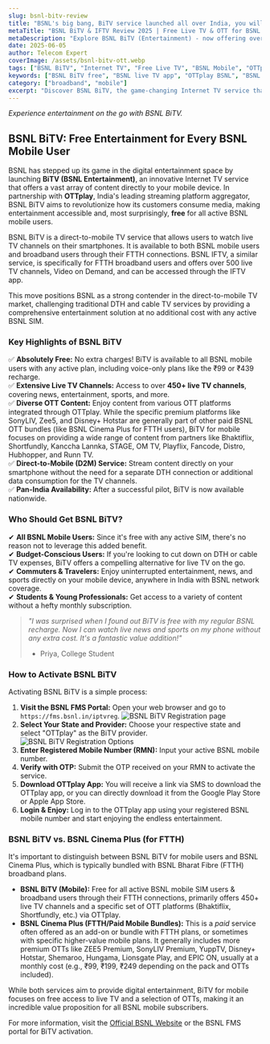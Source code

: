 ```yaml
---
slug: bsnl-bitv-review
title: "BSNL's big bang, BiTV service launched all over India, you will be able to watch more than 500+ TV channels & OTT for free for Mobile & Broadband Users"
metaTitle: "BSNL BiTV & IFTV Review 2025 | Free Live TV & OTT for BSNL Mobile & Broadband Users"
metaDescription: "Explore BSNL BiTV (Entertainment) - now offering over 450+ live TV channels and various OTT platforms for free to all BSNL mobile & Broadband users. Learn how to activate and what's included."
date: 2025-06-05
author: Telecom Expert
coverImage: /assets/bsnl-bitv-ott.webp
tags: ["BSNL BiTV", "Internet TV", "Free Live TV", "BSNL Mobile", "OTTplay", "Direct-to-Mobile TV"]
keywords: ["BSNL BiTV free", "BSNL live TV app", "OTTplay BSNL", "BSNL entertainment"]
category: ["broadband", "mobile"]
excerpt: "Discover BSNL BiTV, the game-changing Internet TV service that offers over 450 live TV channels and select OTT content for free to all BSNL mobile users."
---
```


*Experience entertainment on the go with BSNL BiTV.*

## BSNL BiTV: Free Entertainment for Every BSNL Mobile User

BSNL has stepped up its game in the digital entertainment space by launching **BiTV (BSNL Entertainment)**, an innovative Internet TV service that offers a vast array of content directly to your mobile device. In partnership with **OTTplay**, India's leading streaming platform aggregator, BSNL BiTV aims to revolutionize how its customers consume media, making entertainment accessible and, most surprisingly, **free** for all active BSNL mobile users. 

BSNL BiTV is a direct-to-mobile TV service that allows users to watch live TV channels on their smartphones. It is available to both BSNL mobile users and broadband users through their FTTH connections. BSNL IFTV, a similar service, is specifically for FTTH broadband users and offers over 500 live TV channels, Video on Demand, and can be accessed through the IFTV app. 

This move positions BSNL as a strong contender in the direct-to-mobile TV market, challenging traditional DTH and cable TV services by providing a comprehensive entertainment solution at no additional cost with any active BSNL SIM.

### Key Highlights of BSNL BiTV

✅ **Absolutely Free:** No extra charges! BiTV is available to all BSNL mobile users with any active plan, including voice-only plans like the ₹99 or ₹439 recharge.      
✅ **Extensive Live TV Channels:** Access to over **450+ live TV channels**, covering news, entertainment, sports, and more.       
✅ **Diverse OTT Content:** Enjoy content from various OTT platforms integrated through OTTplay. While the specific premium platforms like SonyLIV, Zee5, and Disney+ Hotstar are generally part of other paid BSNL OTT bundles (like BSNL Cinema Plus for FTTH users), BiTV for mobile focuses on providing a wide range of content from partners like Bhaktiflix, Shortfundly, Kanccha Lannka, STAGE, OM TV, Playflix, Fancode, Distro, Hubhopper, and Runn TV.       
✅ **Direct-to-Mobile (D2M) Service:** Stream content directly on your smartphone without the need for a separate DTH connection or additional data consumption for the TV channels.      
✅ **Pan-India Availability:** After a successful pilot, BiTV is now available nationwide.

### Who Should Get BSNL BiTV?

✔ **All BSNL Mobile Users:** Since it's free with any active SIM, there's no reason not to leverage this added benefit.      
✔ **Budget-Conscious Users:** If you're looking to cut down on DTH or cable TV expenses, BiTV offers a compelling alternative for live TV on the go.      
✔ **Commuters & Travelers:** Enjoy uninterrupted entertainment, news, and sports directly on your mobile device, anywhere in India with BSNL network coverage.      
✔ **Students & Young Professionals:** Get access to a variety of content without a hefty monthly subscription.

> *"I was surprised when I found out BiTV is free with my regular BSNL recharge. Now I can watch live news and sports on my phone without any extra cost. It's a fantastic value addition!"*
> - Priya, College Student

### How to Activate BSNL BiTV

Activating BSNL BiTV is a simple process:

1.  **Visit the BSNL FMS Portal:** Open your web browser and go to `https://fms.bsnl.in/iptvreg`.
![BSNL BiTV Registration page](/assets/bsnl-bitv-registration-page.webp)
2.  **Select Your State and Provider:** Choose your respective state and select "OTTplay" as the BiTV provider.
![BSNL BiTV Registration Options](/assets/bsnl-bitv-registration-option.webp)
3.  **Enter Registered Mobile Number (RMN):** Input your active BSNL mobile number.
4.  **Verify with OTP:** Submit the OTP received on your RMN to activate the service.
5.  **Download OTTplay App:** You will receive a link via SMS to download the OTTplay app, or you can directly download it from the Google Play Store or Apple App Store.
6.  **Login & Enjoy:** Log in to the OTTplay app using your registered BSNL mobile number and start enjoying the endless entertainment.

### BSNL BiTV vs. BSNL Cinema Plus (for FTTH)

It's important to distinguish between BSNL BiTV for mobile users and BSNL Cinema Plus, which is typically bundled with BSNL Bharat Fibre (FTTH) broadband plans.

* **BSNL BiTV (Mobile):** Free for all active BSNL mobile SIM users & broadband users through their FTTH connections, primarily offers 450+ live TV channels and a specific set of OTT platforms (Bhaktiflix, Shortfundly, etc.) via OTTplay. 
* **BSNL Cinema Plus (FTTH/Paid Mobile Bundles):** This is a *paid* service often offered as an add-on or bundle with FTTH plans, or sometimes with specific higher-value mobile plans. It generally includes more premium OTTs like ZEE5 Premium, SonyLIV Premium, YuppTV, Disney+ Hotstar, Shemaroo, Hungama, Lionsgate Play, and EPIC ON, usually at a monthly cost (e.g., ₹99, ₹199, ₹249 depending on the pack and OTTs included).

While both services aim to provide digital entertainment, BiTV for mobile focuses on free access to live TV and a selection of OTTs, making it an incredible value proposition for all BSNL mobile subscribers.

For more information, visit the [Official BSNL Website](https://www.bsnl.co.in) or the BSNL FMS portal for BiTV activation.